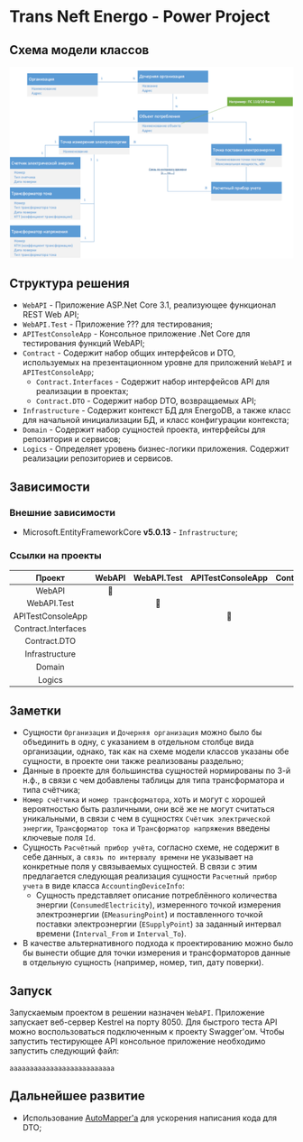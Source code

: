 Trans Neft Energo - Power Project
==============================

## Схема модели классов
![Схема модели](./assets/images/datascheme.png)

## Структура решения
+ `WebAPI` - Приложение ASP.Net Core 3.1, реализующее функционал REST Web API;
+ `WebAPI.Test` - Приложение ??? для тестирования;
+ `APITestConsoleApp` - Консольное приложение .Net Core для тестирования функций WebAPI;
+ `Contract` - Содержит набор общих интерфейсов и DTO, используемых на презентационном уровне для приложений `WebAPI` и `APITestConsoleApp`;
    + `Contract.Interfaces` - Содержит набор интерфейсов API для реализации в проектах;
    + `Contract.DTO` - Содержит набор DTO, возвращаемых API;
+ `Infrastructure` - Содержит контекст БД для EnergoDB, а также класс для начальной инициализации БД, и класс конфигурации контекста;
+ `Domain` - Содержит набор сущностей проекта, интерфейсы для репозитория и сервисов;
+ `Logics` - Определяет уровень бизнес-логики приложения. Содержит реализации репозиториев и сервисов.

## Зависимости

### Внешние зависимости

+ Microsoft.EntityFrameworkCore **v5.0.13** - `Infrastructure`;


### Ссылки на проекты

| Проект | WebAPI | WebAPI.Test | APITestConsoleApp | Contract.Interfaces | Contract.DTO | Infrastructure | Domain | Logics |
| :---: | :---: | :---: | :---: | :---: | :---: | :---: | :---: | :---: |
| WebAPI | :green_heart: | | | | | | | |
| WebAPI.Test | | :green_heart: | | | | | | |
| APITestConsoleApp | | | :green_heart: | | | | | |
| Contract.Interfaces | | | | :green_heart: | | | | |
| Contract.DTO | | | | | :green_heart: | | | |
| Infrastructure | | | | | | :green_heart: | :white_check_mark: | |
| Domain | | | | | | :white_check_mark: | :green_heart: | |
| Logics | | | | | | | | :green_heart: |

## Заметки
+ Сущности `Организация` и `Дочерняя организация` можно было бы объединить в одну, с указанием в отдельном столбце вида организации, однако, так как на схеме модели классов указаны обе сущности, в проекте они также реализованы раздельно;
+ Данные в проекте для большинства сущностей нормированы по 3-й н.ф., в связи с чем добавлены таблицы для типа трансформатора и типа счётчика;
+ `Номер счётчика` и `номер трансформатора`, хоть и могут с хорошей вероятностью быть различными, они всё же не могут считаться уникальными, в связи с чем в сущностях `Счётчик электрической энергии`, `Трансформатор тока` и `Трансформатор напряжения` введены ключевые поля `Id`.
+ Сущность `Расчётный прибор учёта`, согласно схеме, не содержит в себе данных, а `связь по интервалу времени` не указывает на конкретные поля у связываемых сущностей. В связи с этим предлагается следующая реализация сущности `Расчетный прибор учета` в виде класса `AccountingDeviceInfo`:
    + Сущность представляет описание потреблённого количества энергии (`ConsumedElectricity`), измеренного точкой измерения электроэнергии (`EMeasuringPoint`) и поставленного точкой поставки электроэнергии (`ESupplyPoint`) за заданный интервал времени (`Interval_From` и `Interval_To`).
+ В качестве альтернативного подхода к проектированию можно было бы вынести общие для точки измерения и трансформаторов данные в отдельную сущность (например, номер, тип, дату поверки).

## Запуск
Запускаемым проектом в решении назначен `WebAPI`. Приложение запускает веб-сервер Kestrel на порту 8050. Для быстрого теста API можно воспользоваться подключенным к проекту Swagger'ом. Чтобы запустить тестирующее API консольное приложение необходимо запустить следующий файл:

```(txt)
aaaaaaaaaaaaaaaaaaaaaaaaaa
```

## Дальнейшее развитие
+ Использование [AutoMapper'a](https://automapper.org/) для ускорения написания кода для DTO;